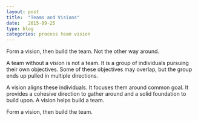 ```yaml
---
layout: post
title:  "Teams and Visions"
date:   2015-09-25
type: blog
categories: process team vision 
---
```


Form a vision, then build the team. Not the other way around.

A team without a vision is not a team.  It is a group of individuals pursuing their own objectives.  Some of these objectives may overlap, but the group ends up pulled in multiple directions.

A vision aligns these individuals.  It focuses them around common goal.  It provides a cohesive direction to gather around and a solid foundation to build upon.  A vision helps build a team.

Form a vision, then build the team.
